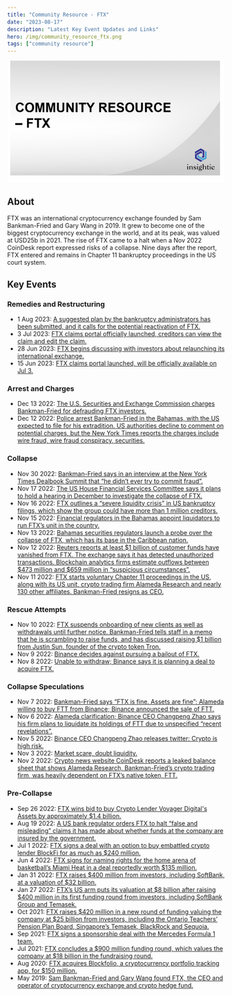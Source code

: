 ```yaml
---
title: "Community Resource - FTX"
date: "2023-08-17"
description: "Latest Key Event Updates and Links"
hero: /img/community_resource_ftx.png
tags: ["community resource"]
---
```


![Community Resource - FTX](/img/community_resource_ftx.png)

## About
FTX was an international cryptocurrency exchange founded by Sam Bankman-Fried and Gary Wang in 2019.
It grew to become one of the biggest cryptocurrency exchange in the world, and at its peak, was valued at USD25b in 2021.
The rise of FTX came to a halt when a Nov 2022 CoinDesk report expressed risks of a collapse.
Nine days after the report, FTX entered and remains in Chapter 11 bankruptcy proceedings in the US court system.

## Key Events
### Remedies and Restructuring
- 1 Aug 2023: [A suggested plan by the bankruptcy administrators has been submitted, and it calls for the potential reactivation of FTX.](https://www.ccn.com/ftx-2-heres-what-you-need-to-know/)
- 3 Jul 2023: [FTX claims portal officially launched, creditors can view the claim and edit the claim.](https://coingape.com/breaking-ftx-launches-claim-portal-for-creditors/)
- 28 Jun 2023: [FTX begins discussing with investors about relaunching its international exchange.](https://www.wsj.com/articles/ftx-begins-talks-on-reboot-as-managers-uncover-past-misconduct-38ad7e3c)
- 15 Jun 2023: [FTX claims portal launched, will be officially available on Jul 3.](https://twitter.com/AFTXcreditor/status/1669324304654163968)

### Arrest and Charges
- Dec 13 2022: [The U.S. Securities and Exchange Commission charges Bankman-Fried for defrauding FTX investors.](https://www.coindesk.com/policy/2022/12/13/us-sec-charges-sam-bankman-fried-for-defrauding-ftx-investors/)
- Dec 12 2022: [Police arrest Bankman-Fried in the Bahamas, with the US expected to file for his extradition. US authorities decline to comment on potential charges, but the New York Times reports the charges include wire fraud, wire fraud conspiracy, securities.](https://www.cnbc.com/2022/12/12/ftx-founder-sam-bankman-fried-arrested-in-the-bahamas-after-us-files-criminal-charges.html)

### Collapse

- Nov 30 2022: [Bankman-Fried says in an interview at the New York Times Dealbook Summit that “he didn’t ever try to commit fraud”.](https://edition.cnn.com/videos/business/2022/12/01/sam-bankman-fried-new-york-times-deal-book-summit-interview-orig-llr.cnn-business)
- Nov 17 2022: [The US House Financial Services Committee says it plans to hold a hearing in December to investigate the collapse of FTX.](https://www.reuters.com/technology/us-house-committee-hold-hearing-collapse-ftx-2022-11-16/)
- Nov 16 2022: [FTX outlines a “severe liquidity crisis” in US bankruptcy filings, which show the group could have more than 1 million creditors.](https://www.reuters.com/technology/ftx-officials-contact-with-us-regulators-filing-2022-11-15/)
- Nov 15 2022: [Financial regulators in the Bahamas appoint liquidators to run FTX’s unit in the country.](https://www.reuters.com/technology/bahamas-financial-regulators-appoint-liquidators-ftx-unit-2022-11-15/)
- Nov 13 2022: [Bahamas securities regulators launch a probe over the collapse of FTX, which has its base in the Caribbean nation.](https://www.thehindubusinessline.com/money-and-banking/cryptocurrency/bahamas-securities-regulator-launch-probe-over-collapse-of-ftx/article66134757.ece)
- Nov 12 2022: [Reuters reports at least $1 billion of customer funds have vanished from FTX. The exchange says it has detected unauthorized transactions. Blockchain analytics firms estimate outflows between $473 million and $659 million in “suspicious circumstances”.](https://www.cbc.ca/news/business/ftx-crypto-1.6649765)
- Nov 11 2022: [FTX starts voluntary Chapter 11 proceedings in the US, along with its US unit, crypto trading firm Alameda Research and nearly 130 other affiliates. Bankman-Fried resigns as CEO.](https://www.coindesk.com/policy/2022/11/11/ftx-files-for-bankruptcy-protections-in-us/)

### Rescue Attempts
- Nov 10 2022: [FTX suspends onboarding of new clients as well as withdrawals until further notice. Bankman-Fried tells staff in a memo that he is scrambling to raise funds, and has discussed raising $1 billion from Justin Sun, founder of the crypto token Tron.](https://www.reuters.com/technology/ftx-suspends-onboarding-new-clients-2022-11-10/)
- Nov 9 2022: [Binance decides against pursuing a bailout of FTX.](https://www.cnbc.com/2022/11/09/binance-backs-out-of-ftx-rescue-leaving-the-crypto-exchange-on-the-brink-of-collapse.html)
- Nov 8 2022: [Unable to withdraw; Binance says it is planning a deal to acquire FTX.](https://www.coindesk.com/layer2/2022/11/09/why-did-ftx-pause-withdrawals-if-it-wasnt-trading-customer-funds/)

### Collapse Speculations
- Nov 7 2022: [Bankman-Fried says “FTX is fine. Assets are fine”; Alameda willing to buy FTT from Binance; Binance announced the sale of FTT.](https://cryptopotato.com/sam-bankman-fried-responds-to-cz-says-ftx-is-fine/)
- Nov 6 2022: [Alameda clarification; Binance CEO Changpeng Zhao says his firm plans to liquidate its holdings of FTT due to unspecified “recent revelations”.](https://twitter.com/carolinecapital/status/1589264375042707458)
- Nov 5 2022: [Binance CEO Changpeng Zhao releases twitter: Crypto is high risk.](https://twitter.com/cz_binance/status/1588876673248006145)
- Nov 3 2022: [Market scare, doubt liquidity.](https://twitter.com/DylanLeClair_/status/1587892553004863499)
- Nov 2 2022: [Crypto news website CoinDesk reports a leaked balance sheet that shows Alameda Research, Bankman-Fried’s crypto trading firm, was heavily dependent on FTX’s native token, FTT.](https://www.coindesk.com/business/2022/11/02/divisions-in-sam-bankman-frieds-crypto-empire-blur-on-his-trading-titan-alamedas-balance-sheet/)

### Pre-Collapse
- Sep 26 2022: [FTX wins bid to buy Crypto Lender Voyager Digital's Assets by approximately $1.4 billion.](https://www.cnbc.com/video/2022/09/27/crypto-world-ftx-wins-voyager-digital-auction-bid-for-1-point-4-billion.html?&qsearchterm=FTX%20Voyager%20Digital%20%20https://www.coindesk.com/business/2022/09/27/ftx-wins-bid-to-buy-voyager-digitals-assets/)
- Aug 19 2022: [A US bank regulator orders FTX to halt “false and misleading” claims it has made about whether funds at the company are insured by the government.](https://www.reuters.com/markets/us/crypto-exchange-ftx-ordered-halt-false-misleading-claims-by-us-bank-regulator-2022-08-19/)
- Jul 1 2022: [FTX signs a deal with an option to buy embattled crypto lender BlockFi for as much as $240 million.](https://www.cnbc.com/2022/07/01/ftx-signs-a-deal-giving-it-the-option-to-buy-crypto-lender-blockfi-.html)
- Jun 4 2022: [FTX signs for naming rights for the home arena of basketball’s Miami Heat in a deal reportedly worth $135 million.](https://www.coindesk.com/markets/2021/03/24/crypto-exchange-ftx-secures-naming-rights-for-miami-heat-arena-for-135m/)
- Jan 31 2022: [FTX raises $400 million from investors, including SoftBank, at a valuation of $32 billion.](https://www.reuters.com/markets/us/crypto-exchange-ftx-valued-32-bln-softbank-invests-2022-01-31/)
- Jan 27 2022: [FTX’s US arm puts its valuation at $8 billion after raising $400 million in its first funding round from investors, including SoftBank Group and Temasek.](https://copper.co/insights/market-insights/coppers-weekly-dispatch-1-february-2022)
- Oct 2021: [FTX raises $420 million in a new round of funding valuing the company at $25 billion from investors, including the Ontario Teachers’ Pension Plan Board, Singapore’s Temasek, BlackRock and Sequoia.](https://www.cnbc.com/2021/10/21/crypto-exchange-ftx-raises-420-million-at-25-billion.html)
- Sep 2021: [FTX signs a sponsorship deal with the Mercedes Formula 1 team.](https://www.reuters.com/business/mercedes-f1-team-evaluating-ftx-sponsorship-branding-stays-now-2022-11-10/)
- Jul 2021: [FTX concludes a $900 million funding round, which values the company at $18 billion in the fundraising round.](https://www.koinalert.com/breaking-ftx-crypto-exchange-closes-900m-series-b-round/)
- Aug 2020: [FTX acquires Blockfolio, a cryptocurrency portfolio tracking app, for $150 million.](https://www.coindesk.com/markets/2020/08/25/ftx-exchanges-150m-deal-for-mobile-first-blockfolio-is-a-retail-trading-play/)
- May 2019: [Sam Bankman-Fried and Gary Wang found FTX, the CEO and operator of cryptocurrency exchange and crypto hedge fund.](https://www.cnbc.com/2022/12/18/how-sam-bankman-fried-ran-8-billion-fraud-government-prosecutors.html)
